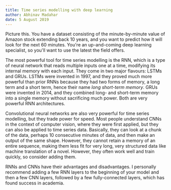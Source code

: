 ```yaml
---
title: Time series modelling with deep learning
author: Abhinav Madahar
date: 5 August 2019
---
```


Picture this. You have a dataset consisting of the minute-by-minute value of Amazon stock extending back 10 years, and you want to predict how it will look for the next 60 minutes. You're an up-and-coming deep learning specialist, so you'll want to use the latest the field offers.

The most powerful tool for time series modelling is the RNN, which is a type of neural network that reads multiple inputs one at a time, modifying its internal memory with each input. They come in two major flavours: LSTMs and GRUs. LSTMs were invented in 1997, and they proved much more powerful than prior RNNs because they had two forms of memory, a long term and a short term, hence their name *long short-term memory*. GRUs were invented in 2014, and they combined long- and short-term memory into a single memory without sacrificing much power. Both are very powerful RNN architectures.

Convolutional neural networks are also very powerful for time series modelling, but they trade power for speed. Most people understand CNNs in the context of computer vision, where they were first applied, but they can also be applied to time series data. Basically, they can look at a chunk of the data, perhaps 10 consecutive minutes of data, and then make an output of the same shape. However, they cannot retain a memory of an entire sequence, making them less fit for very long, very structured data like machine translation of a novel. However, they often work well and train quickly, so consider adding them.

RNNs and CNNs have their advantages and disadvantages. I personally recommend adding a few RNN layers to the beginning of your model and then a few CNN layers, followed by a few fully-connected layers, which has found success in academia.